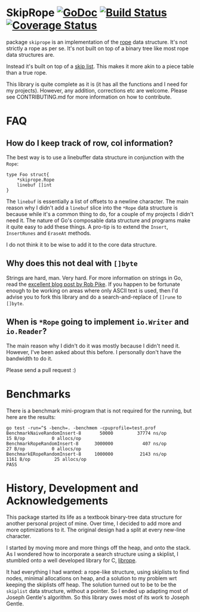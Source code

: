 # SkipRope [![GoDoc](https://godoc.org/github.com/chewxy/skiprope?status.svg)](https://godoc.org/github.com/chewxy/skiprope) [![Build Status](https://travis-ci.org/chewxy/skiprope.svg?branch=master)](https://travis-ci.org/chewxy/skiprope) [![Coverage Status](https://coveralls.io/repos/github/chewxy/skiprope/badge.svg?branch=master)](https://coveralls.io/github/chewxy/skiprope?branch=master) #

package `skiprope` is an implementation of the [rope](https://en.wikipedia.org/wiki/Rope_%28data_structure%29) data structure. It's not strictly a rope as per se. It's not built on top of a binary tree like most rope data structures are. 

Instead it's built on top of a [skip list](https://en.wikipedia.org/wiki/Skip_list).  This makes it more akin to a piece table than a true rope. 

This library is quite complete as it is (it has all the functions and I need for my projects). However, any addition, corrections etc are welcome. Please see CONTRIBUTING.md for more information on how to contribute. 


# FAQ #

## How do I keep track of row, col information? ##

The best way is to use a linebuffer data structure in conjunction with the `Rope`:

```
type Foo struct{
	*skiprope.Rope
	linebuf []int
}
```

The `linebuf` is essentially a list of offsets to a newline character. The main reason why I didn't add a `linebuf` slice into the `*Rope` data structure is because while it's a common thing to do, for a couple of my projects I didn't need it. The nature of Go's composable data structure and programs make it quite easy to add these things. A pro-tip is to extend the `Insert`, `InsertRunes` and `EraseAt` methods.

I do not think it to be wise to add it to the core data structure.

## Why does this not deal with `[]byte` ##

Strings are hard, man. Very hard. For more information on strings in Go, read the [excellent blog post by Rob Pike](https://blog.golang.org/strings). If you happen to be fortunate enough to be working on areas where only ASCII text is used, then I'd advise you to fork this library and do a search-and-replace of `[]rune` to `[]byte`. 

## When is `*Rope` going to implement `io.Writer` and `io.Reader`? ##

The main reason why I didn't do it was mostly because I didn't need it. However, I've been asked about this before. I personally don't have the bandwidth to do it.

Please send a pull request :)

# Benchmarks #

There is a benchmark mini-program that is not required for the running, but here are the results:

```
go test -run=^$ -bench=. -benchmem -cpuprofile=test.prof
BenchmarkNaiveRandomInsert-8   	   50000	     37774 ns/op	      15 B/op	       0 allocs/op
BenchmarkRopeRandomInsert-8    	 3000000	       407 ns/op	      27 B/op	       0 allocs/op
BenchmarkERopeRandomInsert-8   	 1000000	      2143 ns/op	    1161 B/op	      25 allocs/op
PASS
```

# History, Development and Acknowledgements #
This package started its life as a textbook binary-tree data structure for another personal project of mine. Over time, I decided to add more and more optimizations to it. The original design had a split at every new-line character. 

I started by moving more and more things off the heap, and onto the stack. As I wondered how to incorporate a search structure using a skiplist, I stumbled onto a well developed library for C, [librope](https://github.com/josephg/librope).

It had everything I had wanted: a rope-like structure, using skiplists to find nodes, minimal allocations on heap, and a solution to my problem wrt keeping the skiplists off heap. The solution turned out to be to be the `skiplist` data structure, without a pointer. So I ended up adapting most of Joseph Gentle's algorithm. So this library owes most of its work to Joseph Gentle. 